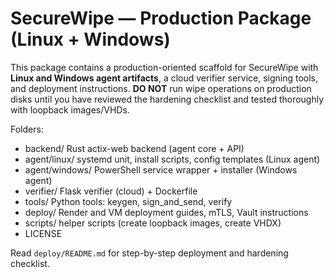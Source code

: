 # SecureWipe — Production Package (Linux + Windows)

This package contains a production-oriented scaffold for SecureWipe with **Linux and Windows agent artifacts**, a cloud verifier service, signing tools, and deployment instructions.
**DO NOT** run wipe operations on production disks until you have reviewed the hardening checklist and tested thoroughly with loopback images/VHDs.

Folders:
- backend/           Rust actix-web backend (agent core + API)
- agent/linux/       systemd unit, install scripts, config templates (Linux agent)
- agent/windows/     PowerShell service wrapper + installer (Windows agent)
- verifier/          Flask verifier (cloud) + Dockerfile
- tools/             Python tools: keygen, sign_and_send, verify
- deploy/            Render and VM deployment guides, mTLS, Vault instructions
- scripts/           helper scripts (create loopback images, create VHDX)
- LICENSE

Read `deploy/README.md` for step-by-step deployment and hardening checklist.
